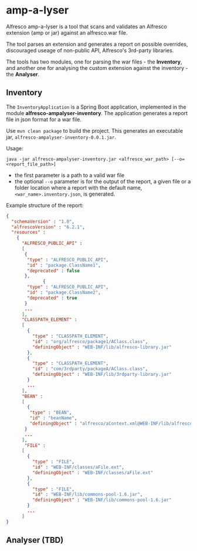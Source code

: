 # amp-a-lyser

Alfresco amp-a-lyser is a tool that scans and validates an Alfresco extension (amp or jar) against an alfresco.war file.

The tool parses an extension and generates a report on possible overrides, discouraged useage of non-public API, Alfresco's 3rd-party libraries.

The tools has two modules, one for parsing the war files - the **Inventory**, and another one for analysing the custom extension against the inventory - the **Analyser**.

## Inventory

The `InventoryApplication` is a Spring Boot application, implemented in the module **alfresco-ampalyser-inventory**.
The application generates a report file in json format for a war file.
  
Use `mvn clean package` to build the project.
This generates an executable jar, `alfresco-ampalyser-inventory-0.0.1.jar`.

Usage:
```shell script
java -jar alfresco-ampalyser-inventory.jar <alfresco_war_path> [--o=<report_file_path>]
```
- the first parameter is a path to a valid war file
- the optional `--o` parameter is for the output of the report, a given file or a folder location where a report with the default name, `<war_name>.inventory.json`, is generated. 

Example structure of the report:
```json
{
  "schemaVersion" : "1.0",
  "alfrescoVersion" : "6.2.1",
  "resources" : 
    {
      "ALFRESCO_PUBLIC_API" : 
      [ 
       {
        "type" : "ALFRESCO_PUBLIC_API",
        "id" : "package.ClassName1",
        "deprecated" : false
       },
              {
        "type" : "ALFRESCO_PUBLIC_API",
        "id" : "package.ClassName2",
        "deprecated" : true
       }
       ...
      ],
      "CLASSPATH_ELEMENT" : 
      [
        {
          "type" : "CLASSPATH_ELEMENT",
          "id" : "org/alfresco/package1/AClass.class",
          "definingObject" : "WEB-INF/lib/alfresco-library.jar"
        },
        {
          "type" : "CLASSPATH_ELEMENT",
          "id" : "com/3rdparty/packageA/AClass.class",
          "definingObject" : "WEB-INF/lib/3rdparty-library.jar"
        }
        ...
      ],
      "BEAN" : 
      [
        {
         "type" : "BEAN",
         "id" : "beanName",
         "definingObject" : "alfresco/aContext.xml@WEB-INF/lib/alfresco-library.jar"
       }
       ...
      ],
       "FILE" : 
      [
        {
          "type" : "FILE",
          "id" : "WEB-INF/classes/aFile.ext",
          "definingObject" : "WEB-INF/classes/aFile.ext"
        },
        {
          "type" : "FILE",
          "id" : "WEB-INF/lib/commons-pool-1.6.jar",
          "definingObject" : "WEB-INF/lib/commons-pool-1.6.jar"
        }
        ...
      ]
}
```

## Analyser (TBD)
